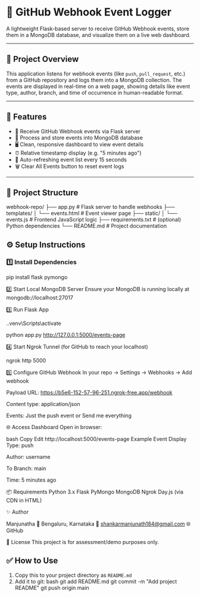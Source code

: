 # 📡 GitHub Webhook Event Logger

A lightweight Flask-based server to receive GitHub Webhook events, store them in a MongoDB database, and visualize them on a live web dashboard.

---

## 📖 Project Overview

This application listens for webhook events (like `push`, `pull_request`, etc.) from a GitHub repository and logs them into a MongoDB collection. The events are displayed in real-time on a web page, showing details like event type, author, branch, and time of occurrence in human-readable format.

---

## 🚀 Features

- 📡 Receive GitHub Webhook events via Flask server
- 📝 Process and store events into MongoDB database
- 🖥️ Clean, responsive dashboard to view event details
- ⏰ Relative timestamp display (e.g. "5 minutes ago")
- 🔄 Auto-refreshing event list every 15 seconds
- 🗑️ Clear All Events button to reset event logs

---

## 📂 Project Structure

webhook-repo/
├── app.py # Flask server to handle webhooks
├── templates/
│ └── events.html # Event viewer page
├── static/
│ └── events.js # Frontend JavaScript logic
├── requirements.txt # (optional) Python dependencies
└── README.md # Project documentation

## ⚙️ Setup Instructions

### 1️⃣ Install Dependencies

pip install flask pymongo

2️⃣ Start Local MongoDB Server
Ensure your MongoDB is running locally at mongodb://localhost:27017

3️⃣ Run Flask App

.\.venv\Scripts\activate

python app.py   http://127.0.0.1:5000/events-page

4️⃣ Start Ngrok Tunnel (for GitHub to reach your localhost)

ngrok http 5000

5️⃣ Configure GitHub Webhook
In your repo → Settings → Webhooks → Add webhook

Payload URL: https://b5e6-152-57-96-251.ngrok-free.app/webhook

Content type: application/json

Events: Just the push event or Send me everything

🌐 Access Dashboard
Open in browser:

bash
Copy
Edit
http://localhost:5000/events-page
Example Event Display
Type: push

Author: username

To Branch: main

Time: 5 minutes ago

📦 Requirements
Python 3.x
Flask
PyMongo
MongoDB
Ngrok
Day.js (via CDN in HTML)

✨ Author

Manjunatha
📍 Bengaluru, Karnataka
📧 shankarmanjunath184@gmail.com
🌐 GitHub

📜 License
This project is for assessment/demo purposes only.


## ✅ How to Use
1. Copy this to your project directory as `README.md`
2. Add it to git:
   bash
   git add README.md
   git commit -m "Add project README"
   git push origin main
